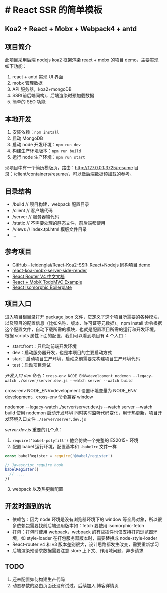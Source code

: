 # # React SSR 的简单模板

## Koa2 + React + Mobx + Webpack4 + antd

## 项目简介

此项目采用后端 nodejs koa2 框架渲染 react + mobx 的项目 demo，主要实现如下功能：

1. react + antd 实现 UI 界面
2. mobx 管理数据
3. API 服务器，koa2+mongoDB
4. SSR(前后端同构)，后端渲染时预加载数据
5. 简单的 SEO 功能

## 本地开发

1. 安装依赖：`npm install`
2. 启动 MongoDB
3. 启动 node 开发环境：`npm run dev`
4. 构建生产环境版本：`npm run build`
5. 运行 node 生产环境：`npm run start`

现项目中有一个简历模版页，路由：http://127.0.0.1:3725/resume 目录：/client/containers/resume/，可以做后端数据预加载的参考。

## 目录结构

- /build // 项目构建，webpack 配置目录
- /client // 客户端代码
- /server // 服务器端代码
- /static // 不需要处理的静态文件，前后端都使用
- /views // index.tpl.html 模版文件目录
- ...

## 参考项目

- [GitHub - leidenglai/React-Koa2-SSR: React+Nodejs 同构项目 demo](https://github.com/leidenglai/React-Koa2-SSR)
- [react-koa-mobx-server-side-render](https://github.com/undefinedZNN/react-koa-mobx-server-side-render)
- [React Router V4 中文文档](https://github.com/react-translate-team/react-router-CN)
- [React + MobX TodoMVC Example](https://github.com/mobxjs/mobx-react-todomvc)
- [React Isomorphic Boilerplate](https://github.com/chikara-chan/react-isomorphic-boilerplate)

## 项目入口

进入项目根目录打开 package.json 文件，它定义了这个项目所需要的各种模块，以及项目的配置信息（比如名称、版本、许可证等元数据）。npm install 命令根据这个配置文件，自动下载所需的模块，也就是配置项目所需的运行和开发环境。
根据 scripts 属性下面的配置，我们可以看到项目有 4 个入口：

- start:front：只启动前端开发环境
- dev：启动服务器开发，也是本项目的主要启动方式
- start：启动项目生产环境，启动之前需要先构建项目生产环境代码
- test：启动项目测试

_开发入口 dev_
命令：`cross-env NODE_ENV=development nodemon --legacy-watch ./server/server.dev.js --watch server --watch build`

cross-env NODE_ENV=development
设置环境变量为 NODE_ENV development，cross-env 命令兼容 window

nodemon --legacy-watch ./server/server.dev.js --watch server --watch build
使用 nodemon 启动开发环境 同时实时监听代码变化，用于热更新，项目开发环境入口文件 `./server/server.dev.js`

_server.dev.js_
重要的几个点：

1. `require('babel-polyfill')` 他会仿效一个完整的 ES2015+ 环境
2. 配置 babel 运行环境，配置基本和 `.babelrc` 文件一样

```javascript
const babelRegister = require('@babel/register')

// Javascript require hook
babelRegister({
  // ....
})
```

3. webpack 以及热更新配置

## 开发时遇到的坑

- 依赖包：因为 node 环境是没有浏览器环境下的 window 等全局对象，所以很多依赖包需要找前后端通用版本如：fetch 要使用 isomorphic-fetch
- 打包：打包时使用 webpack，webpack 的有些插件也仅支持打包浏览器环境，如 style-loader 在打包服务器版本时，需要替换成 node-style-loader
- React-router v4 和 v3 版本差别很大，设计思路都发生改变，需要重新学习
- 后端渲染预请求数据需要注意 store 上下文、作用域问题、异步请求

## TODO

1. 还未配置如何构建生产代码
2. 动态参数的路由页面还没有试过，后续加入 博客详情页
